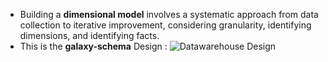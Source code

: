 - Building a **dimensional model** involves a systematic approach from data collection to iterative improvement, considering granularity, identifying dimensions, and identifying facts.
- This is the **galaxy-schema** Design :
![Datawarehouse Design](https://github.com/Arwa0/AirBnB-Data-Engineering-Project/assets/74055031/4109519d-32dc-4d58-8645-49761245a06e)
